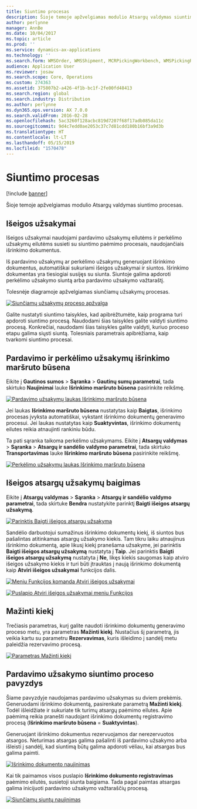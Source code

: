 ```yaml
---
title: Siuntimo procesas
description: Šioje temoje apžvelgiamas modulio Atsargų valdymas siuntimo procesas.
author: perlynne
manager: AnnBe
ms.date: 10/04/2017
ms.topic: article
ms.prod: ''
ms.service: dynamics-ax-applications
ms.technology: ''
ms.search.form: WMSOrder, WMSShipment, MCRPickingWorkbench, WMSPickingRegistration, CustomFilterGroup
audience: Application User
ms.reviewer: josaw
ms.search.scope: Core, Operations
ms.custom: 274363
ms.assetid: 375807b2-a426-4f1b-bc1f-2fe00fd48413
ms.search.region: global
ms.search.industry: Distribution
ms.author: perlynne
ms.dyn365.ops.version: AX 7.0.0
ms.search.validFrom: 2016-02-28
ms.openlocfilehash: 5ac3260f128acbc819d7207f68f17adb085da11c
ms.sourcegitcommit: 9d4c7edd0ae2053c37c7d81cdd180b16bf3a9d3b
ms.translationtype: HT
ms.contentlocale: lt-LT
ms.lasthandoff: 05/15/2019
ms.locfileid: "1570478"
---
```

# <a name="outbound-process"></a>Siuntimo procesas

[!include [banner](../includes/banner.md)]

Šioje temoje apžvelgiamas modulio Atsargų valdymas siuntimo procesas.

## <a name="output-orders"></a>Išeigos užsakymai

Išeigos užsakymai naudojami pardavimo užsakymų eilutėms ir perkėlimo užsakymų eilutėms susieti su siuntimo paėmimo procesais, naudojančiais išrinkimo dokumentus.

Iš pardavimo užsakymų ar perkėlimo užsakymų generuojant išrinkimo dokumentus, automatiškai sukuriami išeigos užsakymai ir siuntos. Išrinkimo dokumentas yra tiesiogiai susijęs su siunta. Siuntoje galima apdoroti perkėlimo užsakymo siuntą arba pardavimo užsakymo važtaraštį. 

Tolesnėje diagramoje apžvelgiamas siunčiamų užsakymų procesas. 

[![Siunčiamų užsakymų proceso apžvalga](./media/outbound-order.png)](./media/outbound-order.png)

Galite nustatyti siuntimo taisykles, kad apibrėžtumėte, kaip programa turi apdoroti siuntimo procesą. Naudodami šias taisykles galite valdyti siuntimo procesą. Konkrečiai, naudodami šias taisykles galite valdyti, kuriuo proceso etapu galima siųsti siuntą. Tolesniais parametrais apibrėžiama, kaip tvarkomi siuntimo procesai.

## <a name="picking-route-status-for-sales-and-transfer-orders"></a>Pardavimo ir perkėlimo užsakymų išrinkimo maršruto būsena 

Eikite į **Gautinos sumos** \> **Sąranka** \> **Gautinų sumų parametrai**, tada skirtuko **Naujinimai** lauke **Išrinkimo maršruto būsena** pasirinkite reikšmę.

[![Pardavimo užsakymų laukas Išrinkimo maršruto būsena](./media/picking-route-status-sales-order.png)](./media/picking-route-status-sales-order.png)

Jei laukas **Išrinkimo maršruto būsena** nustatytas kaip **Baigtas**, išrinkimo procesas įvyksta automatiškai, vykstant išrinkimo dokumentų generavimo procesui. Jei laukas nustatytas kaip **Suaktyvintas**, išrinkimo dokumentų eilutes reikia atnaujinti rankiniu būdu.

Ta pati sąranka taikoma perkėlimo užsakymams. Eikite į **Atsargų valdymas** \> **Sąranka** \> **Atsargų ir sandėlio valdymo parametrai**, tada skirtuko **Transportavimas** lauke **Išrinkimo maršruto būsena** pasirinkite reikšmę.

[![Perkėlimo užsakymų laukas Išrinkimo maršruto būsena](./media/picking-route-status-transfer-order.png)](./media/picking-route-status-transfer-order.png)

## <a name="end-output-inventory-orders"></a>Išeigos atsargų užsakymų baigimas

Eikite į **Atsargų valdymas** \> **Sąranka** \> **Atsargų ir sandėlio valdymo parametrai**, tada skirtuke **Bendra** nustatykite parinktį **Baigti išeigos atsargų užsakymą**.

[![Parinktis Baigti išeigos atsargų užsakymą](./media//end-output-inventory-order.png)](./media//end-output-inventory-order.png)

Sandėlio darbuotojui sumažinus išrinkimo dokumentų kiekį, iš siuntos bus pašalintas atitinkamas atsargų užsakymo kiekis. Tam tikru laiku atnaujinus išrinkimo dokumentą, apie likusį kiekį pranešama užsakyme, jei parinktis **Baigti išeigos atsargų užsakymą** nustatyta į **Taip**. Jei parinktis **Baigti išeigos atsargų užsakymą** nustatyta į **Ne**, likęs kiekis saugomas kaip atviro išeigos užsakymo kiekis ir turi būti įtrauktas į naują išrinkimo dokumentą kaip **Atviri išeigos užsakymai** funkcijos dalis. 

[![Meniu Funkcijos komanda Atviri išeigos užsakymai](./media/open-output-order.png)](./media/open-output-order.png)

[![Puslapio Atviri išeigos užsakymai meniu Funkcijos](./media/open-output-order-function.png)](./media/open-output-order-function.png)

## <a name="reduce-quantity"></a>Mažinti kiekį

Trečiasis parametras, kurį galite naudoti išrinkimo dokumentų generavimo proceso metu, yra parametras **Mažinti kiekį**. Nustačius šį parametrą, jis veikia kartu su parametru **Rezervavimas**, kuris išleidimo į sandėlį metu paleidžia rezervavimo procesą.

[![Parametras Mažinti kiekį](./media/reduce-quantity.png)](./media/reduce-quantity.png)

## <a name="example-of-an-outbound-process-for-a-sales-order"></a>Pardavimo užsakymo siuntimo proceso pavyzdys

Šiame pavyzdyje naudojamas pardavimo užsakymas su dviem prekėmis. Generuodami išrinkimo dokumentą, pasirenkate parametrą **Mažinti kiekį**. Todėl išleidžiate ir sukuriate tik turimų atsargų paėmimo eilutes. Apie paėmimą reikia pranešti naudojant išrinkimo dokumentų registravimo procesą (**Išrinkimo maršruto būsena** = **Suaktyvintas**).

Generuojant išrinkimo dokumentus rezervuojamos dar nerezervuotos atsargos. Neturimas atsargas galima pašalinti iš pardavimo užsakymo arba išleisti į sandėlį, kad siuntimą būtų galima apdoroti vėliau, kai atsargas bus galima paimti.

[![Išrinkimo dokumento naujinimas](./media/update-picking-list.png)](./media/update-picking-list.png)

Kai tik paimamos visos puslapio **Išrinkimo dokumento registravimas** paėmimo eilutės, susietoji siunta baigiama. Tada pagal paimtas atsargas galima inicijuoti pardavimo užsakymo važtaraščių procesą.

[![Siunčiamų siuntų naujinimas](./media/outbound-shipments.png)](./media/outbound-shipments.png)
